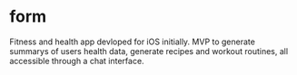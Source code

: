# form
Fitness and health app devloped for iOS initially. MVP to generate summarys of users health data, generate recipes and workout routines, all accessible through a chat interface.
